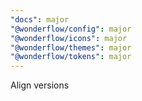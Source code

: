 ```yaml
---
"docs": major
"@wonderflow/config": major
"@wonderflow/icons": major
"@wonderflow/themes": major
"@wonderflow/tokens": major
---
```


Align versions
